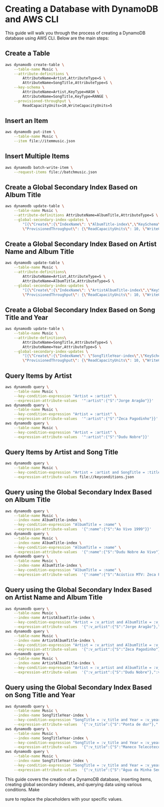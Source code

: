 # Creating a Database with DynamoDB and AWS CLI

This guide will walk you through the process of creating a DynamoDB database using AWS CLI. Below are the main steps:

## Create a Table

```bash
aws dynamodb create-table \
    --table-name Music \
    --attribute-definitions \
        AttributeName=Artist,AttributeType=S \
        AttributeName=SongTitle,AttributeType=S \
    --key-schema \
        AttributeName=Artist,KeyType=HASH \
        AttributeName=SongTitle,KeyType=RANGE \
    --provisioned-throughput \
        ReadCapacityUnits=10,WriteCapacityUnits=5
```

## Insert an Item

```bash
aws dynamodb put-item \
    --table-name Music \
    --item file://itemmusic.json
```

## Insert Multiple Items

```bash
aws dynamodb batch-write-item \
    --request-items file://batchmusic.json
```

## Create a Global Secondary Index Based on Album Title

```bash
aws dynamodb update-table \
    --table-name Music \
    --attribute-definitions AttributeName=AlbumTitle,AttributeType=S \
    --global-secondary-index-updates \
        "[{\"Create\":{\"IndexName\": \"AlbumTitle-index\",\"KeySchema\":[{\"AttributeName\":\"AlbumTitle\",\"KeyType\":\"HASH\"}], \
        \"ProvisionedThroughput\": {\"ReadCapacityUnits\": 10, \"WriteCapacityUnits\": 5      },\"Projection\":{\"ProjectionType\":\"ALL\"}}}]"
```

## Create a Global Secondary Index Based on Artist Name and Album Title

```bash
aws dynamodb update-table \
    --table-name Music \
    --attribute-definitions\
        AttributeName=Artist,AttributeType=S \
        AttributeName=AlbumTitle,AttributeType=S \
    --global-secondary-index-updates \
        "[{\"Create\":{\"IndexName\": \"ArtistAlbumTitle-index\",\"KeySchema\":[{\"AttributeName\":\"Artist\",\"KeyType\":\"HASH\"}, {\"AttributeName\":\"AlbumTitle\",\"KeyType\":\"RANGE\"}], \
        \"ProvisionedThroughput\": {\"ReadCapacityUnits\": 10, \"WriteCapacityUnits\": 5      },\"Projection\":{\"ProjectionType\":\"ALL\"}}}]"
```

## Create a Global Secondary Index Based on Song Title and Year

```bash
aws dynamodb update-table \
    --table-name Music \
    --attribute-definitions\
        AttributeName=SongTitle,AttributeType=S \
        AttributeName=Year,AttributeType=S \
    --global-secondary-index-updates \
        "[{\"Create\":{\"IndexName\": \"SongTitleYear-index\",\"KeySchema\":[{\"AttributeName\":\"SongTitle\",\"KeyType\":\"HASH\"}, {\"AttributeName\":\"Year\",\"KeyType\":\"RANGE\"}], \
        \"ProvisionedThroughput\": {\"ReadCapacityUnits\": 10, \"WriteCapacityUnits\": 5      },\"Projection\":{\"ProjectionType\":\"ALL\"}}}]"
```

## Query Items by Artist

```bash
aws dynamodb query \
    --table-name Music \
    --key-condition-expression "Artist = :artist" \
    --expression-attribute-values  '":artist":{"S":"Jorge Aragão"}}'
aws dynamodb query \
    --table-name Music \
    --key-condition-expression "Artist = :artist" \
    --expression-attribute-values  '":artist":{"S":"Zeca Pagodinho"}}'
aws dynamodb query \
    --table-name Music \
    --key-condition-expression "Artist = :artist" \
    --expression-attribute-values  '":artist":{"S":"Dudu Nobre"}}'
```

## Query Items by Artist and Song Title

```bash
aws dynamodb query \
    --table-name Music \
    --key-condition-expression "Artist = :artist and SongTitle = :title" \
    --expression-attribute-values file://keyconditions.json
```

## Query using the Global Secondary Index Based on Album Title

```bash
aws dynamodb query \
    --table-name Music \
    --index-name AlbumTitle-index \
    --key-condition-expression "AlbumTitle = :name" \
    --expression-attribute-values  '{":name":{"S":"Ao Vivo 1999"}}'
aws dynamodb query \
    --table-name Music \
    --index-name AlbumTitle-index \
    --key-condition-expression "AlbumTitle = :name" \
    --expression-attribute-values  '{":name":{"S":"Dudu Nobre Ao Vivo"}}'
aws dynamodb query \
    --table-name Music \
    --index-name AlbumTitle-index \
    --key-condition-expression "AlbumTitle = :name" \
    --expression-attribute-values  '{":name":{"S":"Acústico MTV: Zeca Pagodinho"}}'
```

## Query using the Global Secondary Index Based on Artist Name and Album Title

```bash
aws dynamodb query \
    --table-name Music \
    --index-name ArtistAlbumTitle-index \
    --key-condition-expression "Artist = :v_artist and AlbumTitle = :v_title" \
    --expression-attribute-values  '{":v_artist":{"S":"Jorge Aragão"},":v_title":{"S":"Ao Vivo 1999"} }'
aws dynamodb query \
    --table-name Music \
    --index-name ArtistAlbumTitle-index \
    --key-condition-expression "Artist = :v_artist and AlbumTitle = :v_title" \
    --expression-attribute-values  '{":v_artist":{"S":"Zeca Pagodinho"},":v_title":{"S":"Acústico MTV: Zeca Pagodinho"} }'
aws dynamodb query \
    --table-name Music \
    --index-name ArtistAlbumTitle-index \
    --key-condition-expression "Artist = :v_artist and AlbumTitle = :v_title" \
    --expression-attribute-values  '{":v_artist":{"S":"Dudu Nobre"},":v_title":{"S":"Dudu Nobre Ao Vivo"} }'
```

## Query using the Global Secondary Index Based on Song Title and Year

```bash
aws dynamodb query \
    --table-name Music \
    --index-name SongTitleYear-index \
    --key-condition-expression "SongTitle = :v_title and Year = :v_year" \
    --expression-attribute-values  '{":v_title":{"S":"Ponta de dor"},":v_year":{"S":"1999"} }'
aws dynamodb query \
    --table-name Music \
    --index-name SongTitleYear-index \
    --key-condition-expression "SongTitle = :v_title and Year = :v_year" \
    --expression-attribute-values  '{":v_title":{"S":"Maneco Telecoteco"},":v_year":{"S":"2003"} }'
aws dynamodb query \
    --table-name Music \
    --index-name SongTitleYear-index \
    --key-condition-expression "SongTitle = :v_title and Year = :v_year" \
    --expression-attribute-values  '{":v_title":{"S":"Água da Minha Sede"},":v_year":{"S":"2004"} }'
```

This guide covers the creation of a DynamoDB database, inserting items, creating global secondary indexes, and querying data using various conditions. Make

 sure to replace the placeholders with your specific values.
